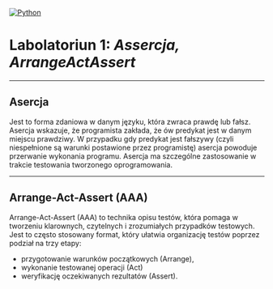[![Python](https://img.shields.io/badge/Python-3776AB?style=flat-square&logo=python&logoColor=white)](https://www.python.org/)

# Labolatoriun 1: _Assercja, ArrangeActAssert_

---

## Asercja

Jest to forma zdaniowa w danym języku, która zwraca prawdę lub fałsz. Asercja wskazuje, 
że programista zakłada, że ów predykat jest w danym miejscu prawdziwy.
W przypadku gdy predykat jest fałszywy (czyli niespełnione są warunki postawione przez programistę)
asercja powoduje przerwanie wykonania programu. Asercja ma szczególne zastosowanie w
trakcie testowania tworzonego oprogramowania.

---

## Arrange-Act-Assert (AAA)

Arrange-Act-Assert (AAA) to technika opisu testów, która pomaga w tworzeniu klarownych, czytelnych i zrozumiałych
przypadków testowych. Jest to często stosowany format, który ułatwia organizację testów poprzez podział na trzy etapy:
- przygotowanie warunków początkowych (Arrange), 
- wykonanie testowanej operacji (Act) 
- weryfikację oczekiwanych rezultatów (Assert).